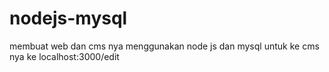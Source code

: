 # nodejs-mysql
membuat web dan cms nya menggunakan node js dan mysql 
untuk ke cms nya ke localhost:3000/edit
